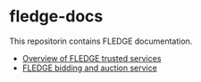 # fledge-docs

This repositorin contains FLEDGE documentation.

* [Overview of FLEDGE trusted services](trusted_services_overview.md)
* [FLEDGE bidding and auction service](bidding_auction_services_api.md)
